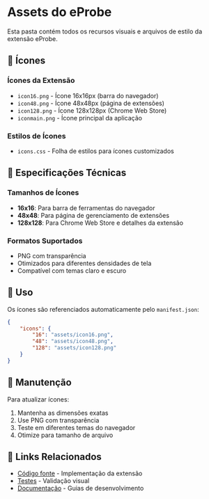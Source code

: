 # Assets do eProbe

Esta pasta contém todos os recursos visuais e arquivos de estilo da extensão eProbe.

## 🎨 Ícones

### Ícones da Extensão

-   `icon16.png` - Ícone 16x16px (barra do navegador)
-   `icon48.png` - Ícone 48x48px (página de extensões)
-   `icon128.png` - Ícone 128x128px (Chrome Web Store)
-   `iconmain.png` - Ícone principal da aplicação

### Estilos de Ícones

-   `icons.css` - Folha de estilos para ícones customizados

## 📐 Especificações Técnicas

### Tamanhos de Ícones

-   **16x16**: Para barra de ferramentas do navegador
-   **48x48**: Para página de gerenciamento de extensões
-   **128x128**: Para Chrome Web Store e detalhes da extensão

### Formatos Suportados

-   PNG com transparência
-   Otimizados para diferentes densidades de tela
-   Compatível com temas claro e escuro

## 🎯 Uso

Os ícones são referenciados automaticamente pelo `manifest.json`:

```json
{
    "icons": {
        "16": "assets/icon16.png",
        "48": "assets/icon48.png",
        "128": "assets/icon128.png"
    }
}
```

## 🔧 Manutenção

Para atualizar ícones:

1. Mantenha as dimensões exatas
2. Use PNG com transparência
3. Teste em diferentes temas do navegador
4. Otimize para tamanho de arquivo

## 🔗 Links Relacionados

-   [Código fonte](../src/) - Implementação da extensão
-   [Testes](../tests/) - Validação visual
-   [Documentação](../docs/) - Guias de desenvolvimento
